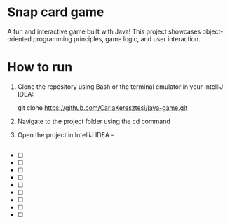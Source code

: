 # Snap card game

A fun and interactive game built with Java! This project showcases object-oriented programming principles, game logic, 
and user interaction.



# How to run

1. Clone the repository using Bash or the terminal emulator in your IntelliJ IDEA:

   git clone https://github.com/CarlaKeresztesi/java-game.git

2. Navigate to the project folder using the cd command

3. Open the project in IntelliJ IDEA - 



## 

-   [ ] 
-   [ ] 
-   [ ] 
-   [ ] 
-   [ ] 
-   [ ] 
-   [ ] 
-   [ ] 
-   [ ] 



